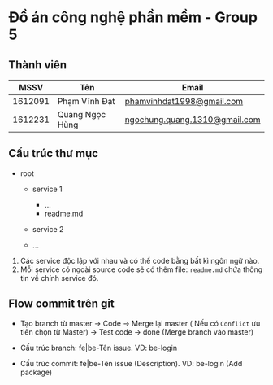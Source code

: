 # Đồ án công nghệ phần mềm - Group 5

## Thành viên

|MSSV|Tên|Email|
|---|---|---|
|1612091|Phạm Vĩnh Đạt|phamvinhdat1998@gmail.com|
|1612231|Quang Ngọc Hùng|ngochung.quang.1310@gmail.com|

## Cấu trúc thư mục

- root
    
    - service 1
        
        - ...
        - readme.md
    - service 2
    - ...
    
1. Các service độc lập với nhau và có thể code bằng bất kì ngôn ngữ nào.
1. Mỗi service có ngoài source code sẽ có thêm file: `readme.md` chứa thông
 tin về chính service đó.
## Flow commit trên git

- Tạo branch từ master -> Code -> Merge lại master ( Nếu có `Conflict` ưu tiên chọn từ Master) -> Test code 
-> done (Merge branch vào master)

- Cấu trúc branch: fe|be-Tên issue. VD: be-login
- Cấu trúc commit: fe|be-Tên issue (Description). VD: be-login (Add package)
